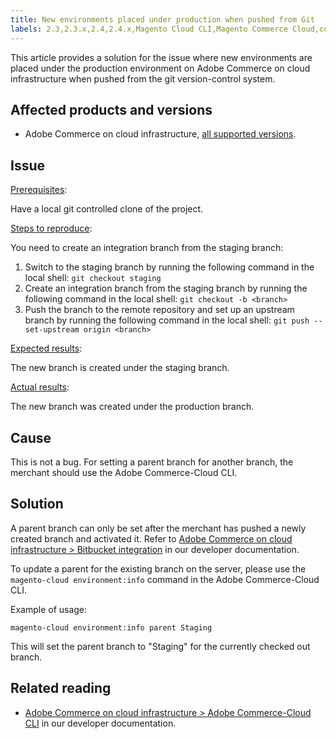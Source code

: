 ```yaml
---
title: New environments placed under production when pushed from Git
labels: 2.3,2.3.x,2.4,2.4.x,Magento Cloud CLI,Magento Commerce Cloud,command line,develop,git,production,staging,troubleshooting,Adobe Commerce,cloud infrastructure
---
```


This article provides a solution for the issue where new environments are placed under the production environment on Adobe Commerce on cloud infrastructure when pushed from the git version-control system.

## Affected products and versions

* Adobe Commerce on cloud infrastructure, [all supported versions](https://magento.com/sites/default/files/magento-software-lifecycle-policy.pdf).

## Issue

<ins>Prerequisites</ins>:

Have a local git controlled clone of the project.

<ins>Steps to reproduce</ins>:

You need to create an integration branch from the staging branch:

1. Switch to the staging branch by running the following command in the local shell: `git checkout staging`
1. Create an integration branch from the staging branch by running the following command in the local shell: `git checkout -b <branch>`
1. Push the branch to the remote repository and set up an upstream branch by running the following command in the local shell: `git push --set-upstream origin <branch>`

<ins>Expected results</ins>:

The new branch is created under the staging branch.

<ins>Actual results</ins>:

The new branch was created under the production branch.

## Cause

This is not a bug. For setting a parent branch for another branch, the merchant should use the Adobe Commerce-Cloud CLI.

## Solution

A parent branch can only be set after the merchant has pushed a newly created branch and activated it. Refer to [Adobe Commerce on cloud infrastructure > Bitbucket integration](https://devdocs.magento.com/cloud/integrations/bitbucket-integration.html#create-a-new-cloud-branch) in our developer documentation.

To update a parent for the existing branch on the server, please use the `magento-cloud environment:info` command in the Adobe Commerce-Cloud CLI.

Example of usage:

 `magento-cloud environment:info parent Staging`

This will set the parent branch to "Staging" for the currently checked out branch.

## Related reading

* [Adobe Commerce on cloud infrastructure > Adobe Commerce-Cloud CLI](https://devdocs.magento.com/cloud/reference/cli-ref-topic.html) in our developer documentation.
